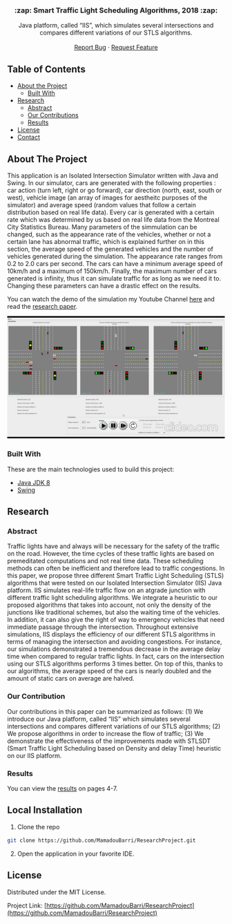 



<p align="center">

  <h3 align="center"> :zap: Smart Traffic Light Scheduling Algorithms, 2018 :zap:</h3>

  
  <p align="center">
   	Java platform, called “IIS”,
which simulates several intersections and compares different
variations of our STLS algorithms.
    <br />
    <br />
    <a href="https://github.com/MamadouBarri/ResearchProject/issues">Report Bug</a>
    ·
    <a href="https://github.com/MamadouBarri/ResearchProject/issues">Request Feature</a>
  </p>
</p>



## Table of Contents

* [About the Project](#about-the-project)
  * [Built With](#built-with)
* [Research](#research)
  * [Abstract](#abstract)
  * [Our Contributions](#our-contributions)
  * [Results](#results)
* [License](#license)
* [Contact](#contact)


## About The Project


This application is an Isolated Intersection Simulator written with Java and Swing. In our simulator, cars are generated with the following properties : car action (turn left, right or go
forward), car direction (north, east, south or west), vehicle
image (an array of images for aestheitc purposes of the
simulator) and average speed (random values that follow a certain distribution based on real life data). 
 Every car is generated with a certain rate which was
determined by us based on real life data from the Montreal City
Statistics Bureau. Many parameters of the simmulation can be changed, such as the appearance rate of the vehicles,
whether or not a certain lane has abnormal traffic, which is
explained further on in this section, the average speed of the
generated vehicles and the number of vehicles generated during
the simulation. The appearance rate ranges from 0.2 to 2.0 cars
per second. The cars can have a minimum average speed of 10km/h and a maximum of 150km/h. Finally, the maximum
number of cars generated is infinity, thus it can simulate traffic 
for as long as we need it to. Changing these parameters can have
a drastic effect on the results. 

You can watch the demo of the simulation my Youtube Channel [here](https://www.youtube.com/watch?v=Gs0ZzuL_i4w&ab_channel=MamadouGuennadyBarri) and read the [research paper](https://github.com/MamadouBarri/ResearchProject/blob/master/ResearchSmartLights2019.pdf).

![alt text](https://github.com/MamadouBarri/ResearchProject/blob/master/thumbnail.jpg?raw=True)


### Built With

These are the main technologies used to build this project:
* [Java JDK 8](https://www.oracle.com/pt/java/technologies/javase/javase-jdk8-downloads.html)
* [Swing](https://docs.oracle.com/javase/tutorial/uiswing/index.html)




## Research

### Abstract

Traffic lights have and always will be necessary for
the safety of the traffic on the road. However, the time cycles of
these traffic lights are based on premeditated computations and
not real time data. These scheduling methods can often be
inefficient and therefore lead to traffic congestions. In this paper,
we propose three different Smart Traffic Light Scheduling (STLS)
algorithms that were tested on our Isolated Intersection Simulator
(IIS) Java platform. IIS simulates real-life traffic flow on an atgrade junction with different traffic light scheduling algorithms.
We integrate a heuristic to our proposed algorithms that takes into
account, not only the density of the junctions like traditional
schemes, but also the waiting time of the vehicles. In addition, it
can also give the right of way to emergency vehicles that need
immediate passage through the intersection. Throughout
extensive simulations, IIS displays the efficiency of our different
STLS algorithms in terms of managing the intersection and
avoiding congestions. For instance, our simulations demonstrated
a tremendous decrease in the average delay time when compared
to regular traffic lights. In fact, cars on the intersection using our
STLS algorithms performs 3 times better. On top of this, thanks
to our algorithms, the average speed of the cars is nearly doubled
and the amount of static cars on average are halved.

### Our Contribution

Our contributions in this paper can be summarized as
follows: (1) We introduce our Java platform, called “IIS”
which simulates several intersections and compares different
variations of our STLS algorithms; (2) We propose algorithms
in order to increase the flow of traffic; (3) We demonstrate the
effectiveness of the improvements made with STLSDT (Smart
Traffic Light Scheduling based on Density and delay Time)
heuristic on our IIS platform. 

### Results

You can view the [results](https://github.com/MamadouBarri/ResearchProject/blob/master/ResearchSmartLights2019.pdf) on pages 4-7.


## Local Installation

1. Clone the repo
```sh
git clone https://github.com/MamadouBarri/ResearchProject.git
```
2. Open the application in your favorite IDE.


## License


Distributed under the MIT License.


Project Link: [https://github.com/MamadouBarri/ResearchProject](https://github.com/MamadouBarri/ResearchProject)




